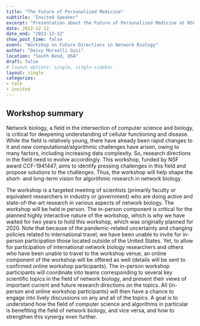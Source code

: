 ```yaml
---
title: "The Future of Personalized Medicine"
subtitle: "Invited Speaker"
excerpt: "Presentation about the Future of Personalized Medicine at NSF Workshop."
date: 2022-12-12
date_end: "2022-12-12"
show_post_time: false
event: "Workshop on Future Directions in Network Biology"
author: "Deisy Morselli Gysi"
location: "South Bend, USA"
draft: false
# layout options: single, single-sidebar
layout: single
categories:
- talk
- invited
---
```

  
## Workshop summary

Network biology, a field in the intersection of computer science and biology, is critical for deepening understanding of cellular functioning and disease. While the field is relatively young, there have already been rapid changes to it and new computational/algorithmic challenges have arisen, owing to many factors, including increasing data complexity. So, research directions in the field need to evolve accordingly. This workshop, funded by NSF award CCF-1941447, aims to identify pressing challenges in this field and propose solutions to the challenges. Thus, the workshop will help shape the short- and long-term vision for algorithmic research in network biology.

The workshop is a targeted meeting of scientists (primarily faculty or equivalent researchers in industry or government) who are doing active and state-of-the-art research in various aspects of network biology. The workshop will be held in person. The in-person component is critical for the planned highly interactive nature of the workshop, which is why we have waited for two years to hold this workshop, which was originally planned for 2020. Note that because of the pandemic-related uncertainty and changing policies related to international travel, we have been unable to invite for in-person participation those located outside of the United States. Yet, to allow for participation of international network biology researchers and others who have been unable to travel to the workshop venue, an online component of the workshop will be offered as well (details will be sent to confirmed online workshop participants). The in-person workshop participants will coordinate into teams corresponding to several key scientific topics in the field of network biology, and present their views of important current and future research directions on the topics. All (in-person and online workshop participants) will then have a chance to engage into lively discussions on any and all of the topics. A goal is to understand how the field of computer science and algorithms in particular is benefiting the field of network biology, and vice versa, and how to strengthen this synergy even further.

